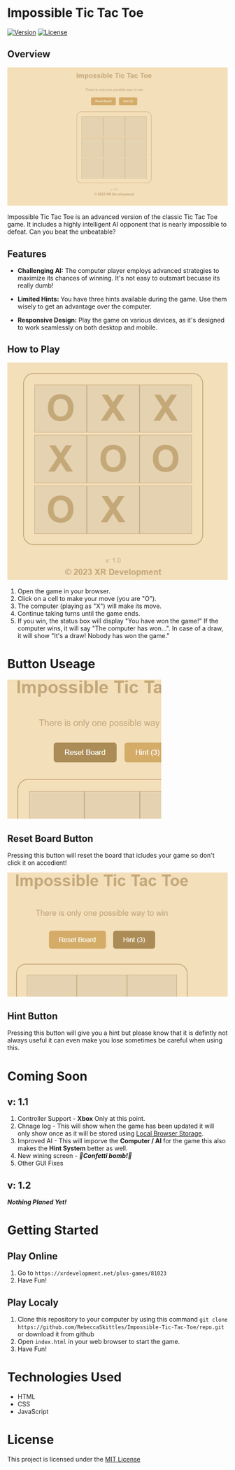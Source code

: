 # Impossible Tic Tac Toe
[![Version](https://img.shields.io/badge/version-1.0-brightgreen.svg)]([https://github.com/RebeccaSKittles/Im](https://github.com/RebeccaSkittles/Impossible-Tic-Tac-Toe))
[![License](https://img.shields.io/badge/license-MIT-blue.svg)]([https://github.com/yourusername/your-repo](https://github.com/RebeccaSkittles/Impossible-Tic-Tac-Toe))

## Overview
![Tic-Tac-Toe-Art-1](art/art1.png)

Impossible Tic Tac Toe is an advanced version of the classic Tic Tac Toe game. It includes a highly intelligent AI opponent that is nearly impossible to defeat. Can you beat the unbeatable?

## Features

- **Challenging AI:** The computer player employs advanced strategies to maximize its chances of winning. It's not easy to outsmart becuase its really dumb!

- **Limited Hints:** You have three hints available during the game. Use them wisely to get an advantage over the computer.

- **Responsive Design:** Play the game on various devices, as it's designed to work seamlessly on both desktop and mobile.

## How to Play
![Tic-Tac-Toe-Art-4](art/art4.png)
1. Open the game in your browser.
2. Click on a cell to make your move (you are "O").
4. The computer (playing as "X") will make its move.
5. Continue taking turns until the game ends.
6. If you win, the status box will display "You have won the game!" If the computer wins, it will say "The computer has won...". In case of a draw, it will show "It's a draw! Nobody has won the game."

# Button Useage
![Tic-Tac-Toe-Art-3](art/art3.png)
## Reset Board Button
Pressing this button will reset the board that icludes your game so don't click it on accedient!

![Tic-Tac-Toe-Art-2](art/art2.png)
## Hint Button
Pressing this button will give you a hint but please know that it is defintly not always useful it can even make you lose sometimes be careful when using this.

# Coming Soon
## v: 1.1
1. Controller Support - **Xbox** Only at this point.
2. Chnage log - This will show when the game has been updated it will only show once as it will be stored using [Local Browser Storage](https://en.wikipedia.org/wiki/Web_storage).
3. Improved AI - This will imporve the **Computer / AI** for the game this also makes the **Hint System** better as well.
4. New wining screen - ***🎉Confetti bomb!🎉***
5. Other GUI Fixes
## v: 1.2
***Nothing Planed Yet!***

# Getting Started

## Play Online
1. Go to `https://xrdevelopment.net/plus-games/81023`
2. Have Fun!

## Play Localy
1. Clone this repository to your computer by using this command `git clone https://github.com/RebeccaSkittles/Impossible-Tic-Tac-Toe/repo.git` or download it from github
2. Open `index.html` in your web browser to start the game.
3. Have Fun!
   
# Technologies Used

- HTML
- CSS
- JavaScript

# License

This project is licensed under the [MIT License](lisence.txt)
